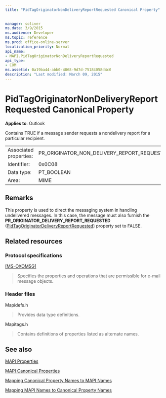 ```yaml
---
title: "PidTagOriginatorNonDeliveryReportRequested Canonical Property"
 
 
manager: soliver
ms.date: 3/9/2015
ms.audience: Developer
ms.topic: reference
ms.prod: office-online-server
localization_priority: Normal
api_name:
- MAPI.PidTagOriginatorNonDeliveryReportRequested
api_type:
- COM
ms.assetid: 0a19ba44-abb0-4868-9d7d-75184058d4c0
description: "Last modified: March 09, 2015"
---
```


# PidTagOriginatorNonDeliveryReportRequested Canonical Property

  
  
**Applies to**: Outlook 
  
Contains TRUE if a message sender requests a nondelivery report for a particular recipient.
  
|||
|:-----|:-----|
|Associated properties:  <br/> |PR_ORIGINATOR_NON_DELIVERY_REPORT_REQUESTED  <br/> |
|Identifier:  <br/> |0x0C08  <br/> |
|Data type:  <br/> |PT_BOOLEAN  <br/> |
|Area:  <br/> |MIME  <br/> |
   
## Remarks

This property is used to direct the messaging system in handling undelivered messages. In this case, the message must also furnish the **PR_ORIGINATOR_DELIVERY_REPORT_REQUESTED** ([PidTagOriginatorDeliveryReportRequested](pidtagoriginatordeliveryreportrequested-canonical-property.md)) property set to FALSE.
  
## Related resources

### Protocol specifications

[[MS-OXOMSG]](http://msdn.microsoft.com/library/daa9120f-f325-4afb-a738-28f91049ab3c%28Office.15%29.aspx)
  
> Specifies the properties and operations that are permissible for e-mail message objects.
    
### Header files

Mapidefs.h
  
> Provides data type definitions.
    
Mapitags.h
  
> Contains definitions of properties listed as alternate names.
    
## See also



[MAPI Properties](mapi-properties.md)
  
[MAPI Canonical Properties](mapi-canonical-properties.md)
  
[Mapping Canonical Property Names to MAPI Names](mapping-canonical-property-names-to-mapi-names.md)
  
[Mapping MAPI Names to Canonical Property Names](mapping-mapi-names-to-canonical-property-names.md)

